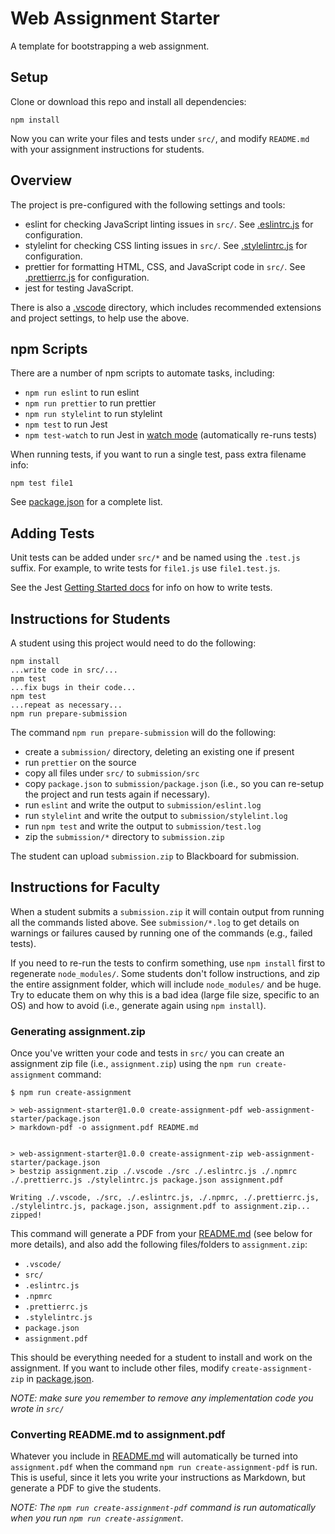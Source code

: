 # Web Assignment Starter

A template for bootstrapping a web assignment.

## Setup

Clone or download this repo and install all dependencies:

```
npm install
```

Now you can write your files and tests under `src/`, and modify `README.md`
with your assignment instructions for students.

## Overview

The project is pre-configured with the following settings and tools:

- eslint for checking JavaScript linting issues in `src/`. See [.eslintrc.js](.eslintrc.js) for configuration.
- stylelint for checking CSS linting issues in `src/`. See [.stylelintrc.js](.stylelintrc.js) for configuration.
- prettier for formatting HTML, CSS, and JavaScript code in `src/`. See [.prettierrc.js](.prettierrc.js) for configuration.
- jest for testing JavaScript.

There is also a [.vscode](.vscode) directory, which includes recommended extensions and project settings, to help use the above.

## npm Scripts

There are a number of npm scripts to automate tasks, including:

- `npm run eslint` to run eslint
- `npm run prettier` to run prettier
- `npm run stylelint` to run stylelint
- `npm test` to run Jest
- `npm test-watch` to run Jest in [watch mode](https://jestjs.io/docs/en/cli.html#--watch) (automatically re-runs tests)

When running tests, if you want to run a single test, pass extra filename info:

```
npm test file1
```

See [package.json](package.json) for a complete list.

## Adding Tests

Unit tests can be added under `src/*` and be named using the `.test.js` suffix. For example, to write tests for `file1.js` use `file1.test.js`.

See the Jest [Getting Started docs](https://jestjs.io/docs/en/getting-started) for info on how to write tests.

## Instructions for Students

A student using this project would need to do the following:

```
npm install
...write code in src/...
npm test
...fix bugs in their code...
npm test
...repeat as necessary...
npm run prepare-submission
```

The command `npm run prepare-submission` will do the following:

- create a `submission/` directory, deleting an existing one if present
- run `prettier` on the source
- copy all files under `src/` to `submission/src`
- copy `package.json` to `submission/package.json` (i.e., so you can re-setup the project and run tests again if necessary).
- run `eslint` and write the output to `submission/eslint.log`
- run `stylelint` and write the output to `submission/stylelint.log`
- run `npm test` and write the output to `submission/test.log`
- zip the `submission/*` directory to `submission.zip`

The student can upload `submission.zip` to Blackboard for submission.

## Instructions for Faculty

When a student submits a `submission.zip` it will contain output from running all the commands listed above. See `submission/*.log` to get details on warnings or failures caused by running one of the commands (e.g., failed tests).

If you need to re-run the tests to confirm something, use `npm install` first to regenerate `node_modules/`. Some students don't follow instructions, and zip the entire assignment folder, which will include `node_modules/` and be huge. Try to educate them on why this is a bad idea (large file size, specific to an OS) and how to avoid (i.e., generate again using `npm install`).

### Generating assignment.zip

Once you've written your code and tests in `src/` you can create an assignment
zip file (i.e., `assignment.zip`) using the `npm run create-assignment`
command:

```
$ npm run create-assignment

> web-assignment-starter@1.0.0 create-assignment-pdf web-assignment-starter/package.json
> markdown-pdf -o assignment.pdf README.md


> web-assignment-starter@1.0.0 create-assignment-zip web-assignment-starter/package.json
> bestzip assignment.zip ./.vscode ./src ./.eslintrc.js ./.npmrc ./.prettierrc.js ./stylelintrc.js package.json assignment.pdf

Writing ./.vscode, ./src, ./.eslintrc.js, ./.npmrc, ./.prettierrc.js, ./stylelintrc.js, package.json, assignment.pdf to assignment.zip...
zipped!
```

This command will generate a PDF from your [README.md](README.md) (see below for
more details), and also add the following files/folders to `assignment.zip`:

- `.vscode/`
- `src/`
- `.eslintrc.js`
- `.npmrc`
- `.prettierrc.js`
- `.stylelintrc.js`
- `package.json`
- `assignment.pdf`

This should be everything needed for a student to install and work on the
assignment. If you want to include other files, modify `create-assignment-zip` in
[package.json](package.json).

_NOTE: make sure you remember to remove any implementation code you wrote in `src/`_

### Converting README.md to assignment.pdf

Whatever you include in [README.md](README.md) will automatically be turned into
`assignment.pdf` when the command `npm run create-assignment-pdf` is run. This
is useful, since it lets you write your instructions as Markdown, but generate
a PDF to give the students.

_NOTE: The `npm run create-assignment-pdf` command is run automatically when you run
`npm run create-assignment`._
